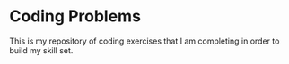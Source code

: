 # Coding Problems

This is my repository of coding exercises that I am completing in order to build my skill set. 
